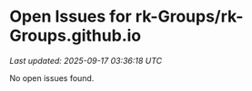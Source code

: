 # Open Issues for rk-Groups/rk-Groups.github.io

*Last updated: 2025-09-17 03:36:18 UTC*

No open issues found.
